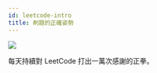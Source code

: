 ```yaml
---
id: leetcode-intro
title: 刷題的正確姿勢
---
```


![](/img/doc/leetcode/hunter.png)

每天持續對 LeetCode 打出一萬次感謝的正拳。
